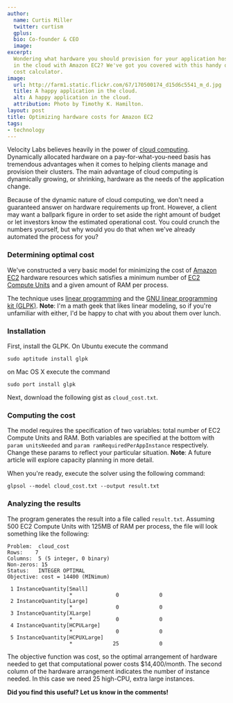 ```yaml
---
author:
  name: Curtis Miller
  twitter: curtism
  gplus:
  bio: Co-founder & CEO
  image:
excerpt:
  Wondering what hardware you should provision for your application hosted
  in the cloud with Amazon EC2? We've got you covered with this handy optimal
  cost calculator.
image:
  url: http://farm1.static.flickr.com/67/170500174_d15d6c5541_m_d.jpg
  title: A happy application in the cloud.
  alt: A happy application in the cloud.
  attribution: Photo by Timothy K. Hamilton.
layout: post
title: Optimizing hardware costs for Amazon EC2
tags:
- technology
---
```


Velocity Labs believes heavily in the power of [cloud computing](http://en.wikipedia.org/wiki/Cloud_computing). Dynamically allocated hardware on a pay-for-what-you-need basis has tremendous advantages when it comes to helping clients manage and provision their clusters. The main advantage of cloud computing is dynamically growing, or shrinking, hardware as the needs of the application change.

Because of the dynamic nature of cloud computing, we don't need a guaranteed answer on hardware requirements up front. However, a client may want a ballpark figure in order to set aside the right amount of budget or let investors know the estimated operational cost. You could crunch the numbers yourself, but why would you do that when we've already automated the process for you?

### Determining optimal cost

We've constructed a very basic model for minimizing the cost of [Amazon EC2](http://aws.amazon.com/ec2/) hardware resources which satisfies a minimum number of [EC2 Compute Units](http://aws.amazon.com/ec2/instance-types/) and a given amount of RAM per process.

The technique uses [linear programming](http://en.wikipedia.org/wiki/Linear_programming) and the [GNU linear programming kit (GLPK)](http://en.wikipedia.org/wiki/GNU_Linear_Programming_Kit). **Note**: I'm a math geek that likes linear modeling, so if you're unfamiliar with either, I'd be happy to chat with you about them over lunch.

### Installation

First, install the GLPK. On Ubuntu execute the command

    sudo aptitude install glpk

on Mac OS X execute the command

    sudo port install glpk

Next, download the following gist as `cloud_cost.txt`.

<script src="http://gist.github.com/101809.js"></script>

### Computing the cost

The model requires the specification of two variables: total number of EC2 Compute Units and RAM. Both variables are specified at the bottom with `param unitsNeeded` and `param ramRequiredPerAppInstance` respectively. Change these params to reflect your particular situation. **Note**: A future article will explore capacity planning in more detail.

When you're ready, execute the solver using the following command:

    glpsol --model cloud_cost.txt --output result.txt

### Analyzing the results

The program generates the result into a file called `result.txt`. Assuming 500 EC2 Compute Units with 125MB of RAM per process, the file will look something like the following:

    Problem:  cloud_cost
    Rows:    7
    Columns:  5 (5 integer, 0 binary)
    Non-zeros: 15
    Status:   INTEGER OPTIMAL
    Objective: cost = 14400 (MINimum)

     1 InstanceQuantity[Small]
                        *              0             0
     2 InstanceQuantity[Large]
                        *              0             0
     3 InstanceQuantity[XLarge]
                        *              0             0
     4 InstanceQuantity[HCPULarge]
                        *              0             0
     5 InstanceQuantity[HCPUXLarge]
                        *             25             0

The objective function was cost, so the optimal arrangement of hardware needed to get that computational power costs $14,400/month. The second column of the hardware arrangement indicates the number of instance needed. In this case we need 25 high-CPU, extra large instances.

**Did you find this useful? Let us know in the comments!**
